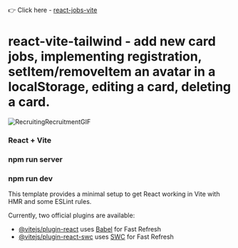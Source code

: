 👉  Click here - [react-jobs-vite](https://react-jobs-vite.netlify.app/)

# react-vite-tailwind - add new card jobs, implementing registration, setItem/removeItem an avatar in a localStorage, editing a card, deleting a card.

![RecruitingRecruitmentGIF](https://github.com/user-attachments/assets/e2b01008-07b0-4dd9-a088-941c4f949677)


### React + Vite
### npm run server
### npm run dev

This template provides a minimal setup to get React working in Vite with HMR and some ESLint rules.

Currently, two official plugins are available:

- [@vitejs/plugin-react](https://github.com/vitejs/vite-plugin-react/blob/main/packages/plugin-react/README.md) uses [Babel](https://babeljs.io/) for Fast Refresh
- [@vitejs/plugin-react-swc](https://github.com/vitejs/vite-plugin-react-swc) uses [SWC](https://swc.rs/) for Fast Refresh
